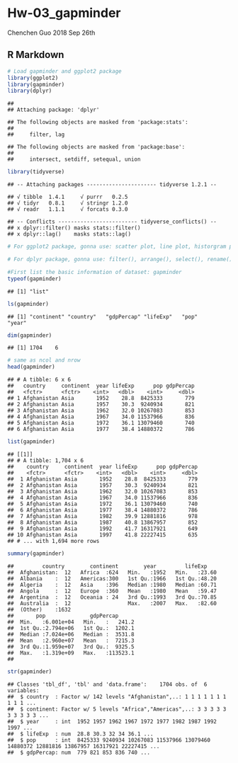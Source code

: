 Hw-03\_gapminder
================
Chenchen Guo
2018 Sep 26th

R Markdown
----------

``` r
# Load gapminder and ggplot2 package
library(ggplot2)
library(gapminder)
library(dplyr)
```

    ## 
    ## Attaching package: 'dplyr'

    ## The following objects are masked from 'package:stats':
    ## 
    ##     filter, lag

    ## The following objects are masked from 'package:base':
    ## 
    ##     intersect, setdiff, setequal, union

``` r
library(tidyverse)
```

    ## -- Attaching packages ---------------------- tidyverse 1.2.1 --

    ## √ tibble  1.4.1     √ purrr   0.2.5
    ## √ tidyr   0.8.1     √ stringr 1.2.0
    ## √ readr   1.1.1     √ forcats 0.3.0

    ## -- Conflicts ------------------------- tidyverse_conflicts() --
    ## x dplyr::filter() masks stats::filter()
    ## x dplyr::lag()    masks stats::lag()

``` r
# For ggplot2 package, gonna use: scatter plot, line plot, historgram plot, density plot, box and violin plot,jitter plot, bubble plots, bar plot, overplot,path plot, facetting.

# For dplyr package, gonna use: filter(), arrange(), select(), rename(), mutate(), transmute(), summarise(), sample_n(), sample_frac().
```

``` r
#First list the basic information of dataset: gapminder
typeof(gapminder)
```

    ## [1] "list"

``` r
ls(gapminder)
```

    ## [1] "continent" "country"   "gdpPercap" "lifeExp"   "pop"       "year"

``` r
dim(gapminder)
```

    ## [1] 1704    6

``` r
# same as ncol and nrow
head(gapminder)
```

    ## # A tibble: 6 x 6
    ##   country     continent  year lifeExp      pop gdpPercap
    ##   <fctr>      <fctr>    <int>   <dbl>    <int>     <dbl>
    ## 1 Afghanistan Asia       1952    28.8  8425333       779
    ## 2 Afghanistan Asia       1957    30.3  9240934       821
    ## 3 Afghanistan Asia       1962    32.0 10267083       853
    ## 4 Afghanistan Asia       1967    34.0 11537966       836
    ## 5 Afghanistan Asia       1972    36.1 13079460       740
    ## 6 Afghanistan Asia       1977    38.4 14880372       786

``` r
list(gapminder)
```

    ## [[1]]
    ## # A tibble: 1,704 x 6
    ##    country     continent  year lifeExp      pop gdpPercap
    ##    <fctr>      <fctr>    <int>   <dbl>    <int>     <dbl>
    ##  1 Afghanistan Asia       1952    28.8  8425333       779
    ##  2 Afghanistan Asia       1957    30.3  9240934       821
    ##  3 Afghanistan Asia       1962    32.0 10267083       853
    ##  4 Afghanistan Asia       1967    34.0 11537966       836
    ##  5 Afghanistan Asia       1972    36.1 13079460       740
    ##  6 Afghanistan Asia       1977    38.4 14880372       786
    ##  7 Afghanistan Asia       1982    39.9 12881816       978
    ##  8 Afghanistan Asia       1987    40.8 13867957       852
    ##  9 Afghanistan Asia       1992    41.7 16317921       649
    ## 10 Afghanistan Asia       1997    41.8 22227415       635
    ## # ... with 1,694 more rows

``` r
summary(gapminder)
```

    ##         country        continent        year         lifeExp     
    ##  Afghanistan:  12   Africa  :624   Min.   :1952   Min.   :23.60  
    ##  Albania    :  12   Americas:300   1st Qu.:1966   1st Qu.:48.20  
    ##  Algeria    :  12   Asia    :396   Median :1980   Median :60.71  
    ##  Angola     :  12   Europe  :360   Mean   :1980   Mean   :59.47  
    ##  Argentina  :  12   Oceania : 24   3rd Qu.:1993   3rd Qu.:70.85  
    ##  Australia  :  12                  Max.   :2007   Max.   :82.60  
    ##  (Other)    :1632                                                
    ##       pop              gdpPercap       
    ##  Min.   :6.001e+04   Min.   :   241.2  
    ##  1st Qu.:2.794e+06   1st Qu.:  1202.1  
    ##  Median :7.024e+06   Median :  3531.8  
    ##  Mean   :2.960e+07   Mean   :  7215.3  
    ##  3rd Qu.:1.959e+07   3rd Qu.:  9325.5  
    ##  Max.   :1.319e+09   Max.   :113523.1  
    ## 

``` r
str(gapminder)
```

    ## Classes 'tbl_df', 'tbl' and 'data.frame':    1704 obs. of  6 variables:
    ##  $ country  : Factor w/ 142 levels "Afghanistan",..: 1 1 1 1 1 1 1 1 1 1 ...
    ##  $ continent: Factor w/ 5 levels "Africa","Americas",..: 3 3 3 3 3 3 3 3 3 3 ...
    ##  $ year     : int  1952 1957 1962 1967 1972 1977 1982 1987 1992 1997 ...
    ##  $ lifeExp  : num  28.8 30.3 32 34 36.1 ...
    ##  $ pop      : int  8425333 9240934 10267083 11537966 13079460 14880372 12881816 13867957 16317921 22227415 ...
    ##  $ gdpPercap: num  779 821 853 836 740 ...
